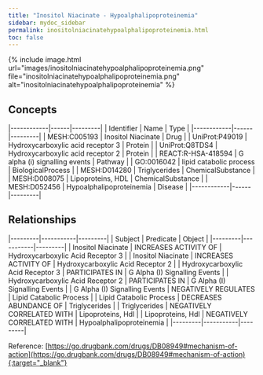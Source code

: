 ```yaml
---
title: "Inositol Niacinate - Hypoalphalipoproteinemia"
sidebar: mydoc_sidebar
permalink: inositolniacinatehypoalphalipoproteinemia.html
toc: false 
---
```


{% include image.html url="images/inositolniacinatehypoalphalipoproteinemia.png" file="inositolniacinatehypoalphalipoproteinemia.png" alt="inositolniacinatehypoalphalipoproteinemia" %}

## Concepts

|------------|------|---------|
| Identifier | Name | Type    |
|------------|------|---------|
| MESH:C005193 | Inositol Niacinate | Drug |
| UniProt:P49019 | Hydroxycarboxylic acid receptor 3 | Protein |
| UniProt:Q8TDS4 | Hydroxycarboxylic acid receptor 2 | Protein |
| REACT:R-HSA-418594 | G alpha (i) signalling events | Pathway |
| GO:0016042 | lipid catabolic process | BiologicalProcess |
| MESH:D014280 | Triglycerides | ChemicalSubstance |
| MESH:D008075 | Lipoproteins, HDL | ChemicalSubstance |
| MESH:D052456 | Hypoalphalipoproteinemia | Disease |
|------------|------|---------|

## Relationships

|---------|-----------|---------|
| Subject | Predicate | Object  |
|---------|-----------|---------|
| Inositol Niacinate | INCREASES ACTIVITY OF | Hydroxycarboxylic Acid Receptor 3 |
| Inositol Niacinate | INCREASES ACTIVITY OF | Hydroxycarboxylic Acid Receptor 2 |
| Hydroxycarboxylic Acid Receptor 3 | PARTICIPATES IN | G Alpha (I) Signalling Events |
| Hydroxycarboxylic Acid Receptor 2 | PARTICIPATES IN | G Alpha (I) Signalling Events |
| G Alpha (I) Signalling Events | NEGATIVELY REGULATES | Lipid Catabolic Process |
| Lipid Catabolic Process | DECREASES ABUNDANCE OF | Triglycerides |
| Triglycerides | NEGATIVELY CORRELATED WITH | Lipoproteins, Hdl |
| Lipoproteins, Hdl | NEGATIVELY CORRELATED WITH | Hypoalphalipoproteinemia |
|---------|-----------|---------|

Reference: [https://go.drugbank.com/drugs/DB08949#mechanism-of-action](https://go.drugbank.com/drugs/DB08949#mechanism-of-action){:target="_blank"}